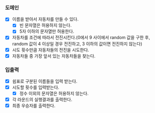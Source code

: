### 도메인
- [x] 이름을 받아서 자동차를 만들 수 있다.
    - [x] 빈 문자열은 허용하지 않는다.
    - [x] 5자 이하의 문자열만 허용한다.
- [x] 자동차를 조건에 따라서 전진시킨다.(0에서 9 사이에서 random 값을 구한 후, random 값이 4 이상일 경우 전진하고, 3 이하의 값이면 전진하지 않는다)
- [x] 시도 횟수만큼 자동차들의 전진을 시도한다.
- [x] 자동차들 중 가장 앞서 있는 자동차들을 찾는다.

### 입출력
- [x] 쉼표로 구분된 이름들을 입력 받는다.
- [x] 시도할 횟수를 입력받는다.
    - [x] 정수 이외의 문자열은 허용하지 않는다.
- [x] 각 라운드의 실행결과를 출력한다.
- [x] 최종 우승자를 출력한다.